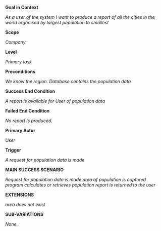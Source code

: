 **Goal in Context**

_As a user of the system I want to produce a report of all the cities in the world organised by largest population to smallest_

**Scope**

_Company_

**Level**

_Primary task_

**Preconditions**

_We know the region. Database contains the population data_

**Success End Condition**

_A report is available for User of population data_

**Failed End Condition**

_No report is produced._

**Primary Actor**

_User_

**Trigger**

_A request for population data is made_

**MAIN SUCCESS SCENARIO**

_Request for population data is made
area of population is captured
program calculates or retrieves population
report is returned to the user_

**EXTENSIONS**

_area does not exist_

**SUB-VARIATIONS**

_None._